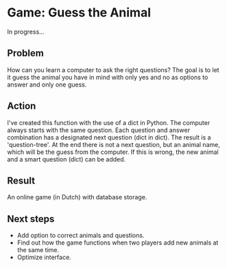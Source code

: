 # Game: Guess the Animal
In progress...

## Problem
How can you learn a computer to ask the right questions?
The goal is to let it guess the animal you have in mind with only yes and no as options to answer and only one guess.

## Action
I've created this function with the use of a dict in Python. The computer always starts with the same question.
Each question and answer combination has a designated next question (dict in dict). The result is a 'question-tree'.
At the end there is not a next question, but an animal name, which will be the guess from the computer.
If this is wrong, the new animal and a smart question (dict) can be added.

## Result
An online game (in Dutch) with database storage.

## Next steps
* Add option to correct animals and questions.
* Find out how the game functions when two players add new animals at the same time.
* Optimize interface.
